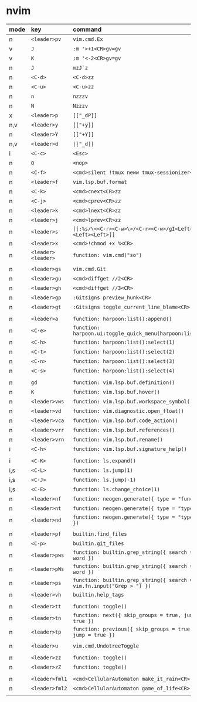 # nvim

| mode | key                | command                                                               | topic     | description |
| :--- | :----------------- | :-------------------------------------------------------------------- | :-------- | :---------- |
| n    | `<leader>pv`       | `vim.cmd.Ex`                                                          | basic     |             |
| v    | `J`                | `:m '>+1<CR>gv=gv`                                                    | basic     |             |
| v    | `K`                | `:m '<-2<CR>gv=gv`                                                    | basic     |             |
| n    | `J`                | ``mzJ`z``                                                             | basic     |             |
| n    | `<C-d>`            | `<C-d>zz`                                                             | basic     |             |
| n    | `<C-u>`            | `<C-u>zz`                                                             | basic     |             |
| n    | `n`                | `nzzzv`                                                               | basic     |             |
| n    | `N`                | `Nzzzv`                                                               | basic     |             |
| x    | `<leader>p`        | `[["_dP]]`                                                            | basic     |             |
| n,v  | `<leader>y`        | `[["+y]]`                                                             | basic     |             |
| n    | `<leader>Y`        | `[["+Y]]`                                                             | basic     |             |
| n,v  | `<leader>d`        | `[["_d]]`                                                             | basic     |             |
| i    | `<C-c>`            | `<Esc>`                                                               | basic     |             |
| n    | `Q`                | `<nop>`                                                               | basic     |             |
| n    | `<C-f>`            | `<cmd>silent !tmux neww tmux-sessionizer<CR>`                         | basic     |             |
| n    | `<leader>f`        | `vim.lsp.buf.format`                                                  | basic     |             |
| n    | `<C-k>`            | `<cmd>cnext<CR>zz`                                                    | basic     |             |
| n    | `<C-j>`            | `<cmd>cprev<CR>zz`                                                    | basic     |             |
| n    | `<leader>k`        | `<cmd>lnext<CR>zz`                                                    | basic     |             |
| n    | `<leader>j`        | `<cmd>lprev<CR>zz`                                                    | basic     |             |
| n    | `<leader>s`        | `[[:%s/\<<C-r><C-w>\>/<C-r><C-w>/gI<Left><Left><Left>]]`              | basic     |             |
| n    | `<leader>x`        | `<cmd>!chmod +x %<CR>`                                                | basic     |             |
| n    | `<leader><leader>` | `function: vim.cmd("so")`                                             | basic     |             |
|      |                    |                                                                       |           |             |
| n    | `<leader>gs`       | `vim.cmd.Git`                                                         | git       |             |
| n    | `<leader>gu`       | `<cmd>diffget //2<CR>`                                                | git       |             |
| n    | `<leader>gh`       | `<cmd>diffget //3<CR>`                                                | git       |             |
| n    | `<leader>gp`       | `:Gitsigns preview_hunk<CR>`                                          | git       |             |
| n    | `<leader>gt`       | `:Gitsigns toggle_current_line_blame<CR>`                             | git       |             |
|      |                    |                                                                       |           |             |
| n    | `<leader>a`        | `function: harpoon:list():append()`                                   | harpoon   |             |
| n    | `<C-e>`            | `function: harpoon.ui:toggle_quick_menu(harpoon:list())`              | harpoon   |             |
| n    | `<C-h>`            | `function: harpoon:list():select(1)`                                  | harpoon   |             |
| n    | `<C-t>`            | `function: harpoon:list():select(2)`                                  | harpoon   |             |
| n    | `<C-n>`            | `function: harpoon:list():select(3)`                                  | harpoon   |             |
| n    | `<C-s>`            | `function: harpoon:list():select(4)`                                  | harpoon   |             |
|      |                    |                                                                       |           |             |
| n    | `gd`               | `function: vim.lsp.buf.definition()`                                  | lsp       |             |
| n    | `K`                | `function: vim.lsp.buf.hover()`                                       | lsp       |             |
| n    | `<leader>vws`      | `function: vim.lsp.buf.workspace_symbol()`                            | lsp       |             |
| n    | `<leader>vd`       | `function: vim.diagnostic.open_float()`                               | lsp       |             |
| n    | `<leader>vca`      | `function: vim.lsp.buf.code_action()`                                 | lsp       |             |
| n    | `<leader>vrr`      | `function: vim.lsp.buf.references()`                                  | lsp       |             |
| n    | `<leader>vrn`      | `function: vim.lsp.buf.rename()`                                      | lsp       |             |
| i    | `<C-h>`            | `function: vim.lsp.buf.signature_help()`                              | lsp       |             |
|      |                    |                                                                       |           |             |
| i    | `<C-K>`            | `function: ls.expand()`                                               | snippets  |             |
| i,s  | `<C-L>`            | `function: ls.jump(1)`                                                | snippets  |             |
| i,s  | `<C-J>`            | `function: ls.jump(-1)`                                               | snippets  |             |
| i,s  | `<C-E>`            | `function: ls.change_choice(1)`                                       | snippets  |             |
| n    | `<leader>nf`       | `function: neogen.generate({ type = "func" })`                        | snippets  |             |
| n    | `<leader>nt`       | `function: neogen.generate({ type = "type" })`                        | snippets  |             |
| n    | `<leader>nd`       | `function: neogen.generate({ type = "typedef" })`                     | snippets  |             |
|      |                    |                                                                       |           |             |
| n    | `<leader>pf`       | `builtin.find_files`                                                  | telescope |             |
| n    | `<C-p>`            | `builtin.git_files`                                                   | telescope |             |
| n    | `<leader>pws`      | `function: builtin.grep_string({ search = word })`                    | telescope |             |
| n    | `<leader>pWs`      | `function: builtin.grep_string({ search = word })`                    | telescope |             |
| n    | `<leader>ps`       | `function: builtin.grep_string({ search = vim.fn.input("Grep > ") })` | telescope |             |
| n    | `<leader>vh`       | `builtin.help_tags`                                                   | telescope |             |
|      |                    |                                                                       |           |             |
| n    | `<leader>tt`       | `function: toggle()`                                                  | trouble   |             |
| n    | `<leader>tn`       | `function: next({ skip_groups = true, jump = true })`                 | trouble   |             |
| n    | `<leader>tp`       | `function: previous({ skip_groups = true, jump = true })`             | trouble   |             |
|      |                    |                                                                       |           |             |
| n    | `<leader>u`        | `vim.cmd.UndotreeToggle`                                              | undotree  |             |
|      |                    |                                                                       |           |             |
| n    | `<leader>zz`       | `function: toggle()`                                                  | zenmode   |             |
| n    | `<leader>zZ`       | `function: toggle()`                                                  | zenmode   |             |
|      |                    |                                                                       |           |             |
| n    | `<leader>fml1`     | `<cmd>CellularAutomaton make_it_rain<CR>`                             | fun       |             |
| n    | `<leader>fml2`     | `<cmd>CellularAutomaton game_of_life<CR>`                             | fun       |             |
|      |                    |                                                                       |           |             |
